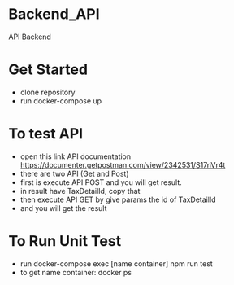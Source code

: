 # Backend_API
API Backend
# Get Started 
- clone repository
- run docker-compose up

# To test API
- open this link API documentation https://documenter.getpostman.com/view/2342531/S17nVr4t
- there are two API (Get and Post)
- first is execute API POST and you will get result.
- in result have TaxDetailId, copy that
- then execute API GET by give params the id of TaxDetailId
- and you will get the result

# To Run Unit Test
- run docker-compose exec [name container] npm run test
- to get name container: docker ps
